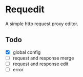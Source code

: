 # Requedit
A simple http request proxy editor.

## Todo

- [x] global config
- [ ] request and response merge
- [ ] request and response edit
- [ ] error
